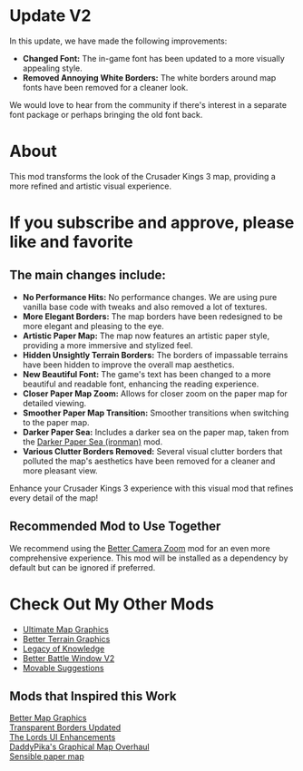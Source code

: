 # Update V2

In this update, we have made the following improvements:

- **Changed Font:** The in-game font has been updated to a more visually appealing style.
- **Removed Annoying White Borders:** The white borders around map fonts have been removed for a cleaner look.

We would love to hear from the community if there's interest in a separate font package or perhaps bringing the old font back.

# About

This mod transforms the look of the Crusader Kings 3 map, providing a more refined and artistic visual experience.

# If you subscribe and approve, please like and favorite

## The main changes include:

- **No Performance Hits:** No performance changes. We are using pure vanilla base code with tweaks and also removed a lot of textures.
- **More Elegant Borders:** The map borders have been redesigned to be more elegant and pleasing to the eye.
- **Artistic Paper Map:** The map now features an artistic paper style, providing a more immersive and stylized feel.
- **Hidden Unsightly Terrain Borders:** The borders of impassable terrains have been hidden to improve the overall map aesthetics.
- **New Beautiful Font:** The game's text has been changed to a more beautiful and readable font, enhancing the reading experience.
- **Closer Paper Map Zoom:** Allows for closer zoom on the paper map for detailed viewing.
- **Smoother Paper Map Transition:** Smoother transitions when switching to the paper map.
- **Darker Paper Sea:** Includes a darker sea on the paper map, taken from the [Darker Paper Sea (ironman)](https://steamcommunity.com/sharedfiles/filedetails/?id=2542054854) mod.
- **Various Clutter Borders Removed:** Several visual clutter borders that polluted the map's aesthetics have been removed for a cleaner and more pleasant view.

Enhance your Crusader Kings 3 experience with this visual mod that refines every detail of the map!

## Recommended Mod to Use Together

We recommend using the [Better Camera Zoom](https://steamcommunity.com/sharedfiles/filedetails/?id=2243723476) mod for an even more comprehensive experience. This mod will be installed as a dependency by default but can be ignored if preferred.

# Check Out My Other Mods

- [Ultimate Map Graphics](https://steamcommunity.com/sharedfiles/filedetails/?id=3293659496)
- [Better Terrain Graphics](https://steamcommunity.com/sharedfiles/filedetails/?id=3305519391)
- [Legacy of Knowledge](https://steamcommunity.com/sharedfiles/filedetails/?id=3300642878)
- [Better Battle Window V2](https://steamcommunity.com/sharedfiles/filedetails/?id=3305890494)
- [Movable Suggestions](https://steamcommunity.com/sharedfiles/filedetails/?id=3308667178)

## Mods that Inspired this Work

[Better Map Graphics](https://steamcommunity.com/sharedfiles/filedetails/?id=3051778961)  
[Transparent Borders Updated](https://steamcommunity.com/sharedfiles/filedetails/?id=3148995270)  
[The Lords UI Enhancements](https://steamcommunity.com/sharedfiles/filedetails/?id=2275338036)  
[DaddyPika's Graphical Map Overhaul](https://steamcommunity.com/sharedfiles/filedetails/?id=2228230595)  
[Sensible paper map](https://steamcommunity.com/sharedfiles/filedetails/?id=2578919750)
